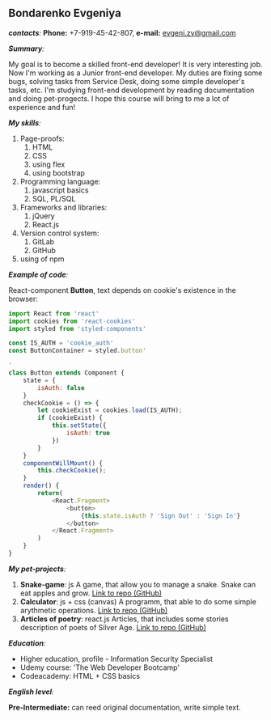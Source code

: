 ## Bondarenko Evgeniya
_**contacts**:_ __Phone:__ +7-919-45-42-807, __e-mail:__ evgeni.zv@gmail.com

_**Summary**:_ 

My goal is to become a skilled front-end developer! It is very interesting job.
Now I'm working as a Junior front-end developer. My duties are fixing some bugs, solving tasks from Service Desk, doing some simple developer's tasks, etc.
I'm studying front-end development by reading documentation and doing pet-progects. 
I hope this course will bring to me a lot of experience and fun!

_**My skills**:_

1. Page-proofs: 
    1. HTML
    1. CSS
    1. using flex
    1. using bootstrap
1. Programming language:
    1. javascript basics 
    1. SQL, PL/SQL
1. Frameworks and libraries: 
    1. jQuery
    1. React.js
1. Version control system:
    1. GitLab
    1. GitHub
1. using of npm

 _**Example of code**:_ 

React-component __Button__, text depends on cookie's existence in the browser:

```javascript
import React from 'react'
import cookies from 'react-cookies'
import styled from 'styled-components'

const IS_AUTH = 'cookie_auth'
const ButtonContainer = styled.button'

'
class Button extends Component {
    state = {
        isAuth: false
    }
    checkCookie = () => {
        let cookieExist = cookies.load(IS_AUTH);
        if (cookieExist) {
            this.setState({
                isAuth: true
            })
        } 
    }
    componentWillMount() {
        this.checkCookie();
    }
    render() {
        return(
            <React.Fragment>
                <button>
                    {this.state.isAuth ? 'Sign Out' : 'Sign In'}
                </button>
            </React.Fragment>
        )
    }
}
```

_**My pet-projects**:_

1. __Snake-game__: js
A game, that allow you to manage a snake. Snake can eat apples and grow.
[Link to repo (GitHub)](https://github.com/GoldilocksJB/Snake)
1. __Calculator__: js + css (canvas) 
A programm, that able to do some simple arythmetic operations.
[Link to repo (GitHub)](https://github.com/GoldilocksJB/Calculator)
1. __Articles of poetry__: react.js
Articles, that includes some stories description of poets of Silver Age.
[Link to repo (GitHub)](https://github.com/GoldilocksJB/Blog)

_**Education**:_

* Higher education, profile - Information Security Specialist
* Udemy course: 'The Web Developer Bootcamp'
* Codeacademy: HTML + CSS basics

_**English level**:_

__Pre-Intermediate:__ can reed original documentation, write simple text.